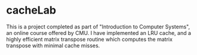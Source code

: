 # cacheLab

This is a project completed as part of "Introduction to Computer Systems", an online course offered by CMU.
I have implemented an LRU cache, and a highly efficient matrix transpose routine which computes the matrix transpose with minimal cache
misses.
